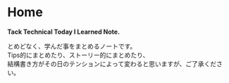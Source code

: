 # Home
**Tack Technical Today I Learned Note.**

とめどなく、学んだ事をまとめるノートです。  
Tips的にまとめたり、ストーリー的にまとめたり、  
結構書き方がその日のテンションによって変わると思いますが、ご了承ください。  
